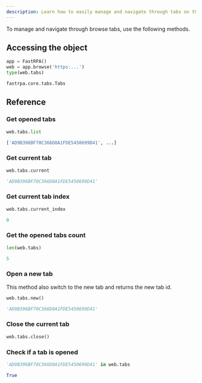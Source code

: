 ```yaml
---
description: Learn how to easily manage and navigate through tabs on the browser.
---
```


To manage and navigate through browse tabs, use the following methods.

## Accessing the object

```python linenums="1"
app = FastRPA()
web = app.browse('https:...')
type(web.tabs)
```

```python title="Output"
fastrpa.core.tabs.Tabs
```

## Reference

### Get opened tabs

```python linenums="1"
web.tabs.list
```

```python title="Output"
['AD9B396BF70C366D8A1FDE5450699D41', ...]
```

### Get current tab

```python linenums="1"
web.tabs.current
```

```python title="Output"
'AD9B396BF70C366D8A1FDE5450699D41'
```

### Get current tab index

```python linenums="1"
web.tabs.current_index
```

```python title="Output"
0
```

### Get the opened tabs count

```python linenums="1"
len(web.tabs)
```

```python title="Output"
5
```

### Open a new tab

This method also switch to the new tab and returns the new tab id.

```python linenums="1"
web.tabs.new()
```

```python title="Output"
'AD9B396BF70C366D8A1FDE5450699D41'
```

### Close the current tab

```python linenums="1"
web.tabs.close()
```

### Check if a tab is opened

```python linenums="1"
'AD9B396BF70C366D8A1FDE5450699D41' in web.tabs
```

```python title="Output"
True
```